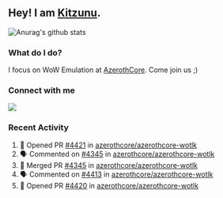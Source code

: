 ## Hey! I am [Kitzunu](https://Github.com/Kitzunu).

![Anurag's github stats](https://github-readme-stats.kitzunu.vercel.app/api?username=Kitzunu&show_icons=true)

### What do I do?

I focus on WoW Emulation at [AzerothCore](https://Github.com/AzerothCore). Come join us ;)

### Connect with me
[![](https://img.shields.io/badge/AzerothCore%20Discord-Connect%20with%20me!-green)](https://discord.com/invite/gkt4y2x)

### Recent Activity

<!--START_SECTION:activity-->
1. 💪 Opened PR [#4421](https://github.com/azerothcore/azerothcore-wotlk/pull/4421) in [azerothcore/azerothcore-wotlk](https://github.com/azerothcore/azerothcore-wotlk)
2. 🗣 Commented on [#4345](https://github.com/azerothcore/azerothcore-wotlk/issues/4345) in [azerothcore/azerothcore-wotlk](https://github.com/azerothcore/azerothcore-wotlk)
3. 🎉 Merged PR [#4345](https://github.com/azerothcore/azerothcore-wotlk/pull/4345) in [azerothcore/azerothcore-wotlk](https://github.com/azerothcore/azerothcore-wotlk)
4. 🗣 Commented on [#4413](https://github.com/azerothcore/azerothcore-wotlk/issues/4413) in [azerothcore/azerothcore-wotlk](https://github.com/azerothcore/azerothcore-wotlk)
5. 💪 Opened PR [#4420](https://github.com/azerothcore/azerothcore-wotlk/pull/4420) in [azerothcore/azerothcore-wotlk](https://github.com/azerothcore/azerothcore-wotlk)
<!--END_SECTION:activity-->
